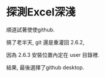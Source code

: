 探測Excel深淺
===============
順道試著使使github.

搞了老半天, git 還是重灌回 2.6.2,

因為 2.6.3 安裝位置內定在 user 目錄裡.

結果, 最後選擇了github desktop.
